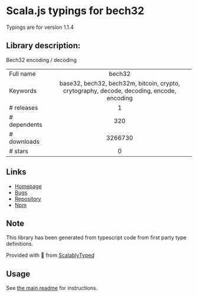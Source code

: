 
# Scala.js typings for bech32

Typings are for version 1.1.4

## Library description:
Bech32 encoding / decoding

|                    |                 |
| ------------------ | :-------------: |
| Full name          | bech32 |
| Keywords           | base32, bech32, bech32m, bitcoin, crypto, crytography, decode, decoding, encode, encoding |
| # releases         | 1 |
| # dependents       | 320 |
| # downloads        | 3266730 |
| # stars            | 0 |

## Links
- [Homepage](https://github.com/bitcoinjs/bech32#readme)
- [Bugs](https://github.com/bitcoinjs/bech32/issues)
- [Repository](https://github.com/bitcoinjs/bech32)
- [Npm](https://www.npmjs.com/package/bech32)
    


## Note
This library has been generated from typescript code from first party type definitions.

Provided with :purple_heart: from [ScalablyTyped](https://github.com/oyvindberg/ScalablyTyped)

## Usage
See [the main readme](../../readme.md) for instructions.


